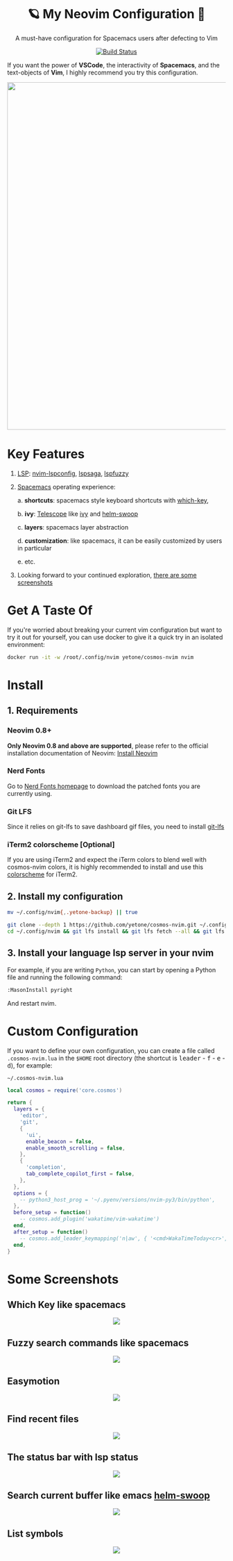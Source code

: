 <h1 align="center">🪐 My Neovim Configuration 🚀</h1>

<p align="center">A must-have configuration for Spacemacs users after defecting to Vim</p>

<p align="center">
    <a href="https://github.com/yetone/nvim/actions/workflows/build.yml">
        <img alt="Build Status" src="https://github.com/yetone/nvim/actions/workflows/build.yml/badge.svg">
    </a>
</p>

If you want the power of **VSCode**, the interactivity of **Spacemacs**, and the text-objects of **Vim**, I highly recommend you try this configuration.

<p align="center">
    <img width="800" src="https://rawcdn.githack.com/yetone/figure_bed/master/nvim_screenshots/dashboard6.gif" >
</p>

# Key Features

1. [LSP](https://microsoft.github.io/language-server-protocol/): [nvim-lspconfig](https://github.com/neovim/nvim-lspconfig), [lspsaga](https://github.com/glepnir/lspsaga.nvim), [lspfuzzy](https://github.com/ojroques/nvim-lspfuzzy)

2. [Spacemacs](https://www.spacemacs.org/) operating experience:

    a. **shortcuts**: spacemacs style keyboard shortcuts with [which-key](https://github.com/folke/which-key.nvim),

    b. **ivy**: [Telescope](https://github.com/nvim-telescope/telescope.nvim) like [ivy](https://github.com/abo-abo/swiper) and [helm-swoop](https://github.com/emacsorphanage/helm-swoop)

    c. **layers**: spacemacs layer abstraction

    d. **customization**: like spacemacs, it can be easily customized by users in particular

    e. etc.

3. Looking forward to your continued exploration, [there are some screenshots](#some-screenshots)

# Get A Taste Of

If you're worried about breaking your current vim configuration but want to try it out for yourself, you can use docker to give it a quick try in an isolated environment:

```bash
docker run -it -w /root/.config/nvim yetone/cosmos-nvim nvim
```

# Install

## 1. Requirements

### Neovim 0.8+

**Only Neovim 0.8 and above are supported**, please refer to the official installation documentation of Neovim: [Install Neovim](https://github.com/neovim/neovim/wiki/Installing-Neovim)

### Nerd Fonts

Go to [Nerd Fonts homepage](https://www.nerdfonts.com/) to download the patched fonts you are currently using.

### Git LFS

Since it relies on git-lfs to save dashboard gif files, you need to install [git-lfs](https://git-lfs.github.com/)

### iTerm2 colorscheme [Optional]

If you are using iTerm2 and expect the iTerm colors to blend well with cosmos-nvim colors, it is highly recommended to install and use this [colorscheme](https://github.com/yetone/cosmos-nvim/blob/main/colorschemes/doomone-yetone.itermcolors) for iTerm2.

## 2. Install my configuration

```bash
mv ~/.config/nvim{,.yetone-backup} || true

git clone --depth 1 https://github.com/yetone/cosmos-nvim.git ~/.config/nvim
cd ~/.config/nvim && git lfs install && git lfs fetch --all && git lfs pull
```

## 3. Install your language lsp server in your nvim

For example, if you are writing `Python`, you can start by opening a Python file and running the following command:

```bash
:MasonInstall pyright
```

And restart nvim.

# Custom Configuration

If you want to define your own configuration, you can create a file called `.cosmos-nvim.lua` in the `$HOME` root directory (the shortcut is <kbd>leader</kbd> - <kbd>f</kbd> - <kbd>e</kbd> - <kbd>d</kbd>), for example:

`~/.cosmos-nvim.lua`

```lua
local cosmos = require('core.cosmos')

return {
  layers = {
    'editor',
    'git',
    {
      'ui',
      enable_beacon = false,
      enable_smooth_scrolling = false,
    },
    {
      'completion',
      tab_complete_copilot_first = false,
    },
  },
  options = {
    -- python3_host_prog = '~/.pyenv/versions/nvim-py3/bin/python',
  },
  before_setup = function()
    -- cosmos.add_plugin('wakatime/vim-wakatime')
  end,
  after_setup = function()
    -- cosmos.add_leader_keymapping('n|aw', { '<cmd>WakaTimeToday<cr>', name = 'WakaTime Today' })
  end,
}
```

# Some Screenshots

## Which Key like spacemacs

<p align="center">
  <img src="https://rawcdn.githack.com/yetone/figure_bed/master/nvim_screenshots/which-key2.gif" >
</p>

## Fuzzy search commands like spacemacs

<p align="center">
  <img src="https://rawcdn.githack.com/yetone/figure_bed/master/nvim_screenshots/fuzzy-search-commands3.gif" >
</p>

## Easymotion

<p align="center">
  <img src="https://rawcdn.githack.com/yetone/figure_bed/master/nvim_screenshots/easymotion3.gif" >
</p>

## Find recent files

<p align="center">
  <img src="https://rawcdn.githack.com/yetone/figure_bed/master/nvim_screenshots/recent-files2.png" >
</p>

## The status bar with lsp status

<p align="center">
  <img src="https://rawcdn.githack.com/yetone/figure_bed/master/nvim_screenshots/status-bar2.png" >
</p>

## Search current buffer like emacs [helm-swoop](https://github.com/emacsorphanage/helm-swoop)

<p align="center">
  <img src="https://rawcdn.githack.com/yetone/figure_bed/master/nvim_screenshots/swoop2.png" >
</p>

## List symbols

<p align="center">
  <img src="https://rawcdn.githack.com/yetone/figure_bed/master/nvim_screenshots/list-symbols2.png" >
</p>
